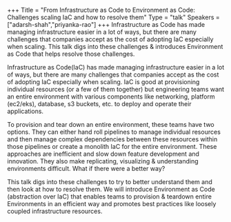 +++
Title = "From Infrastructure as Code to Environment as Code: Challenges scaling IaC and how to resolve them"
Type = "talk"
Speakers = ["adarsh-shah","priyanka-rao"]
+++
Infrastructure as Code has made managing infrastructure easier in a lot of ways, but there are many challenges that companies accept as the cost of adopting IaC especially when scaling. This talk digs into these challenges & introduces Environment as Code that helps resolve those challenges.

Infrastructure as Code(IaC) has made managing infrastructure easier in a lot of ways, but there are many challenges that companies accept as the cost of adopting IaC especially when scaling. IaC is good at provisioning individual resources (or a few of them together) but engineering teams want an entire environment with various components like networking, platform (ec2/eks), database, s3 buckets, etc. to deploy and operate their applications.

To provision and tear down an entire environment, these teams have two options. They can either hand roll pipelines to manage individual resources and then manage complex dependencies between these resources within those pipelines or create a monolith IaC for the entire environment. These approaches are inefficient and slow down feature development and innovation. They also make replicating, visualizing & understanding environments difficult. What if there were a better way?

This talk digs into these challenges to try to better understand them and then look at how to resolve them. We will introduce Environment as Code (abstraction over IaC) that enables teams to provision & teardown entire Environments in an efficient way and promotes best practices like loosely coupled infrastructure resources.